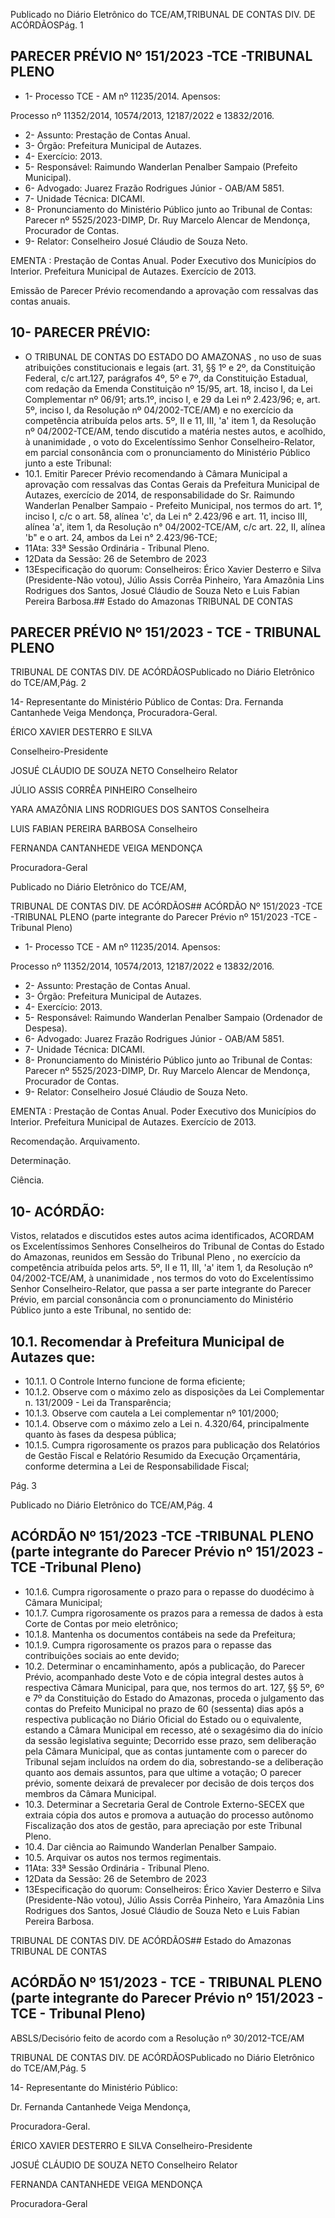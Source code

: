 Publicado  no  Diário  Eletrônico do TCE/AM,TRIBUNAL DE CONTAS DIV. DE ACÓRDÃOSPág. 1

## PARECER PRÉVIO Nº 151/2023 -TCE -TRIBUNAL PLENO

- 1- Processo TCE - AM nº 11235/2014. Apensos:

Processo nº  11352/2014, 10574/2013, 12187/2022 e 13832/2016.

- 2- Assunto: Prestação de Contas Anual.
- 3- Órgão: Prefeitura Municipal de Autazes.
- 4- Exercício: 2013.
- 5- Responsável: Raimundo Wanderlan Penalber Sampaio (Prefeito Municipal).
- 6- Advogado: Juarez Frazão Rodrigues Júnior - OAB/AM 5851.
- 7- Unidade Técnica: DICAMI.
- 8- Pronunciamento  do  Ministério  Público  junto  ao  Tribunal  de  Contas: Parecer  nº 5525/2023-DIMP, Dr. Ruy Marcelo Alencar de Mendonça, Procurador de Contas.
- 9- Relator: Conselheiro Josué Cláudio de Souza Neto.

EMENTA : Prestação de Contas Anual. Poder Executivo dos Municípios do Interior. Prefeitura Municipal de Autazes.  Exercício de 2013.

Emissão de Parecer Prévio recomendando a aprovação com ressalvas das contas anuais.

## 10-  PARECER PRÉVIO:

- O  TRIBUNAL  DE  CONTAS  DO  ESTADO  DO  AMAZONAS ,  no  uso  de  suas atribuições  constitucionais  e  legais  (art.  31,  §§  1º  e  2º,  da  Constituição  Federal,  c/c art.127,  parágrafos  4º,  5º  e  7º,  da  Constituição  Estadual,  com  redação  da  Emenda Constituição nº 15/95, art. 18, inciso I, da Lei Complementar nº 06/91; arts.1º, inciso I, e 29  da  Lei  nº  2.423/96;  e,  art.  5º,  inciso  I,  da  Resolução  nº  04/2002-TCE/AM)  e  no exercício da competência atribuída pelos arts. 5º, II e 11, III, 'a' item 1, da Resolução nº 04/2002-TCE/AM, tendo discutido a matéria nestes autos, e acolhido, à unanimidade , o voto  do  Excelentíssimo  Senhor  Conselheiro-Relator, em  parcial  consonância com  o pronunciamento do Ministério Público junto a este Tribunal:
- 10.1. Emitir Parecer Prévio recomendando  à Câmara  Municipal a aprovação com ressalvas das Contas Gerais da Prefeitura Municipal de Autazes, exercício de 2014, de responsabilidade do Sr. Raimundo Wanderlan Penalber Sampaio - Prefeito Municipal, nos termos do art. 1°, inciso I, c/c o art. 58, alínea 'c', da Lei n° 2.423/96 e art. 11, inciso III, alínea 'a', item 1, da Resolução n° 04/2002-TCE/AM, c/c art. 22, II, alínea 'b" e o art. 24, ambos da Lei n° 2.423/96-TCE;
- 11Ata: 33ª Sessão Ordinária - Tribunal Pleno.
- 12Data da Sessão: 26 de Setembro de 2023
- 13Especificação do quorum: Conselheiros: Érico Xavier Desterro e Silva (Presidente-Não  votou),  Júlio  Assis  Corrêa  Pinheiro,  Yara  Amazônia  Lins  Rodrigues dos Santos, Josué Cláudio de Souza Neto e Luis Fabian Pereira Barbosa.## Estado do Amazonas TRIBUNAL DE CONTAS

## PARECER PRÉVIO Nº 151/2023 - TCE - TRIBUNAL PLENO

TRIBUNAL DE CONTAS DIV. DE ACÓRDÃOSPublicado  no  Diário  Eletrônico do TCE/AM,Pág. 2

14-  Representante do Ministério Público de Contas: Dra. Fernanda Cantanhede Veiga Mendonça, Procuradora-Geral.

ÉRICO XAVIER DESTERRO E SILVA

Conselheiro-Presidente

JOSUÉ CLÁUDIO DE SOUZA NETO Conselheiro Relator

JÚLIO ASSIS CORRÊA PINHEIRO Conselheiro

YARA AMAZÔNIA LINS RODRIGUES DOS SANTOS Conselheira

LUIS FABIAN PEREIRA BARBOSA Conselheiro

FERNANDA CANTANHEDE VEIGA MENDONÇA

Procuradora-Geral

Publicado  no  Diário  Eletrônico do TCE/AM,

TRIBUNAL DE CONTAS DIV. DE ACÓRDÃOS## ACÓRDÃO Nº 151/2023 -TCE -TRIBUNAL PLENO (parte integrante do Parecer Prévio nº 151/2023 -TCE -Tribunal Pleno)

- 1- Processo TCE - AM nº 11235/2014. Apensos:

Processo nº  11352/2014, 10574/2013, 12187/2022 e 13832/2016.

- 2- Assunto: Prestação de Contas Anual.
- 3- Órgão: Prefeitura Municipal de Autazes.
- 4- Exercício: 2013.
- 5- Responsável: Raimundo Wanderlan Penalber Sampaio (Ordenador de Despesa).
- 6- Advogado: Juarez Frazão Rodrigues Júnior - OAB/AM 5851.
- 7- Unidade Técnica: DICAMI.
- 8- Pronunciamento  do  Ministério  Público  junto  ao  Tribunal  de  Contas: Parecer  nº 5525/2023-DIMP, Dr. Ruy Marcelo Alencar de Mendonça, Procurador de Contas.
- 9- Relator: Conselheiro Josué Cláudio de Souza Neto.

EMENTA : Prestação de Contas Anual. Poder Executivo dos Municípios do Interior. Prefeitura Municipal de Autazes. Exercício de 2013.

Recomendação. Arquivamento.

Determinação.

Ciência.

## 10-  ACÓRDÃO:

Vistos, relatados e discutidos estes autos acima identificados, ACORDAM os Excelentíssimos Senhores Conselheiros do Tribunal de Contas do Estado do Amazonas, reunidos em Sessão do Tribunal Pleno , no exercício da competência atribuída pelos arts. 5º, II e 11, III, 'a' item 1, da Resolução nº 04/2002-TCE/AM, à unanimidade , nos termos do voto do Excelentíssimo Senhor Conselheiro-Relator, que passa a ser parte integrante do Parecer Prévio, em parcial consonância com o pronunciamento do Ministério Público junto a este Tribunal, no sentido de:

## 10.1. Recomendar à Prefeitura Municipal de Autazes que:

- 10.1.1.  O Controle Interno funcione de forma eficiente;
- 10.1.2.  Observe com  o  máximo  zelo  as  disposições  da  Lei Complementar n. 131/2009 - Lei da Transparência;
- 10.1.3.  Observe com cautela a Lei complementar nº 101/2000;
- 10.1.4.  Observe com o máximo zelo a Lei n. 4.320/64, principalmente quanto às fases da despesa pública;
- 10.1.5.  Cumpra  rigorosamente  os  prazos  para  publicação  dos Relatórios de Gestão  Fiscal e Relatório Resumido  da Execução  Orçamentária, conforme determina a Lei de Responsabilidade Fiscal;

Pág. 3

Publicado  no  Diário  Eletrônico do TCE/AM,Pág. 4

## ACÓRDÃO Nº 151/2023 -TCE -TRIBUNAL PLENO (parte integrante do Parecer Prévio nº 151/2023 -TCE -Tribunal Pleno)

- 10.1.6.  Cumpra rigorosamente o prazo para o repasse do duodécimo à Câmara Municipal;
- 10.1.7.  Cumpra  rigorosamente  os  prazos  para  a  remessa  de dados à esta Corte de Contas por meio eletrônico;
- 10.1.8.  Mantenha os documentos contábeis na sede da Prefeitura;
- 10.1.9.  Cumpra  rigorosamente  os  prazos  para  o  repasse  das contribuições sociais ao ente devido;
- 10.2. Determinar o  encaminhamento, após a publicação, do Parecer Prévio, acompanhado deste Voto e de cópia integral destes autos à respectiva Câmara Municipal, para que, nos termos do art. 127, §§ 5º, 6º e 7º da Constituição do Estado do Amazonas, proceda o julgamento das contas do Prefeito Municipal no prazo de 60 (sessenta) dias após a respectiva publicação  no  Diário  Oficial  do  Estado  ou  o  equivalente,  estando  a Câmara Municipal em recesso, até o sexagésimo dia do início da sessão legislativa seguinte; Decorrido esse prazo, sem deliberação pela Câmara Municipal,  que  as  contas  juntamente  com  o  parecer  do  Tribunal  sejam incluídos  na  ordem  do  dia,  sobrestando-se  a  deliberação  quanto  aos demais assuntos, para que ultime a votação; O parecer prévio, somente deixará  de  prevalecer  por  decisão  de  dois  terços  dos  membros  da Câmara Municipal.
- 10.3. Determinar a  Secretaria Geral de Controle Externo-SECEX que extraia cópia dos autos e promova a autuação do processo autônomo Fiscalização  dos atos  de  gestão,  para  apreciação  por  este  Tribunal Pleno.
- 10.4. Dar ciência ao Raimundo Wanderlan Penalber Sampaio.
- 10.5. Arquivar os autos nos termos regimentais.
- 11Ata: 33ª Sessão Ordinária - Tribunal Pleno.
- 12Data da Sessão: 26 de Setembro de 2023
- 13Especificação do quorum: Conselheiros: Érico Xavier Desterro e Silva (Presidente-Não  votou),  Júlio  Assis  Corrêa  Pinheiro,  Yara  Amazônia  Lins  Rodrigues dos Santos, Josué Cláudio de Souza Neto e Luis Fabian Pereira Barbosa.

TRIBUNAL DE CONTAS DIV. DE ACÓRDÃOS## Estado do Amazonas TRIBUNAL DE CONTAS

## ACÓRDÃO Nº 151/2023 - TCE - TRIBUNAL PLENO (parte integrante do Parecer Prévio nº 151/2023 - TCE - Tribunal Pleno)

ABSLS/Decisório feito de acordo com a Resolução nº 30/2012-TCE/AM

TRIBUNAL DE CONTAS DIV. DE ACÓRDÃOSPublicado  no  Diário  Eletrônico do TCE/AM,Pág. 5

14-  Representante do Ministério Público:

Dr. Fernanda Cantanhede Veiga Mendonça,

Procuradora-Geral.

ÉRICO XAVIER DESTERRO E SILVA Conselheiro-Presidente

JOSUÉ CLÁUDIO DE SOUZA NETO Conselheiro Relator

FERNANDA CANTANHEDE VEIGA MENDONÇA

Procuradora-Geral